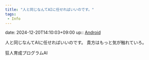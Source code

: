 ```yaml
---
title: "人と同じなんてAIに任せればいいのです。"
tags:
 - Info
---
```


date: 2024-12-20T14:10:03+09:00
up:: [Android](Bar/Novel/Topics/Android.md)

人と同じなんてAIに任せればいいのです。
貴方はもっと気が触れていろ。

狂人育成プログラムAI